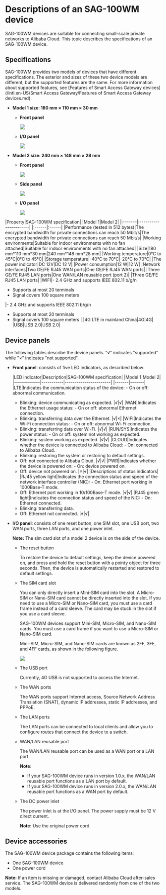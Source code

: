 # Descriptions of an SAG-100WM device

SAG-100WM devices are suitable for connecting small-scale private networks to Alibaba Cloud. This topic describes the specifications of an SAG-100WM device.

## Specifications

SAG-100WM provides two models of devices that have different specifications. The exterior and sizes of these two device models are different, but the supported features are the same. For more information about supported features, see [Features of Smart Access Gateway devices](/intl.en-US/Smart Access Gateway/Features of Smart Access Gateway devices.md).

-   **Model 1 size: 180 mm × 110 mm × 30 mm**
    -   **Front panel**

        ![](https://static-aliyun-doc.oss-cn-hangzhou.aliyuncs.com/assets/img/en-US/8328673061/p21278.png)

    -   **I/O panel**

        ![](https://static-aliyun-doc.oss-cn-hangzhou.aliyuncs.com/assets/img/40483/156571220321279_en-US.png)

-   **Model 2 size: 240 mm × 148 mm × 28 mm**
    -   **Front panel**

        ![](https://static-aliyun-doc.oss-cn-hangzhou.aliyuncs.com/assets/img/en-US/9328673061/p66684.png)

    -   **Side panel**

        ![](https://static-aliyun-doc.oss-cn-hangzhou.aliyuncs.com/assets/img/en-US/9328673061/p66686.png)

    -   **I/O panel**

        ![](https://static-aliyun-doc.oss-cn-hangzhou.aliyuncs.com/assets/img/en-US/9328673061/p66687.png)


|Property|SAG-100WM specification|
|Model 1|Model 2|
|:-------|:----------------------|
|:------|:------|
|Performance \(tested in 512 bytes\)|The encrypted bandwidth for private connections can reach 50 Mbit/s|The encrypted bandwidth for private connections can reach 50 Mbit/s|
|Working environments|Suitable for indoor environments with no fan attached|Suitable for indoor environments with no fan attached|
|Size|180 mm\*110 mm\*30 mm|240 mm\*148 mm\*28 mm|
|Working temperature|0℃ to 45℃|0℃ to 45℃|
|Storage temperature|-40℃ to 70℃|-20℃ to 70℃|
|The power indicator|DC 12V|DC 12 V|
|Power consumption|12 W|12 W|
|Network interfaces|Two GE/FE RJ45 WAN ports|One GE/FE RJ45 WAN ports|
|Three GE/FE RJ45 LAN ports|One WAN/LAN reusable port \(port 2\)|
|Three GE/FE RJ45 LAN ports|
|WIFI|-   2.4 GHz and supports IEEE 802.11 b/g/n
-   Supports at most 20 terminals
-   Signal covers 100 square meters

|-   2.4 GHz and supports IEEE 802.11 b/g/n
-   Supports at most 20 terminals
-   Signal covers 100 square meters |
|4G LTE in mainland China|4G|4G|
|USB|USB 2.0|USB 2.0|

## Device panels

The following tables describe the device panels. "√" indicates "supported" while "×" indicates "not supported".

-   **Front panel**: consists of five LED indicators, as described below:

    |LED indicator|Description|SAG-100WM specification|
|Model 1|Model 2|
    |-------------|-----------|-----------------------|
    |-------|-------|
    |LTE|Indicates the communication status of the device:     -   On or off: abnormal communication.
    -   Blinking: device communicating as expected.
|√|√|
    |WAN|Indicates the Ethernet usage status:     -   On or off: abnormal Ethernet connection.
    -   Blinking: transferring data over the Ethernet.
|√|×|
    |WIFI|Indicates the Wi-Fi connection status:     -   On or off: abnormal Wi-Fi connection.
    -   Blinking: transferring data over Wi-Fi.
|√|√|
    |RUN/SYS|Indicates the power status:     -   On or off: system not working as expected.
    -   Blinking: system working as expected.
|√|√|
    |CLOUD|Indicates whether the device is connected to Alibaba Cloud:     -   On: connected to Alibaba Cloud.
    -   Blinking: restoring the system or restoring to default settings.
    -   Off: not connected to Alibaba Cloud.
|√|√|
    |PWR|Indicates whether the device is powered on:    -   On: device powered on.
    -   Off: device not powered on.
|×|√|
    |Descriptions of status indicators|
    |RJ45 yellow light|Indicates the connection status and speed of the network interface controller \(NIC\):    -   On: Ethernet port working in 1000Base-T mode.
    -   Off: Ethernet port working in 10/100Base-T mode.
|√|√|
    |RJ45 green light|Indicates the connection status and speed of the NIC:    -   On: Ethernet connected.
    -   Blinking: transferring data.
    -   Off: Ethernet not connected.
|√|√|

-   **I/O panel**: consists of one reset button, one SIM slot, one USB port, two WAN ports, three LAN ports, and one power inlet.

    **Note:** The sim card slot of a model 2 device is on the side of the device.

    -   The reset button

        To restore the device to default settings, keep the device powered on, and press and hold the reset button with a pointy object for three seconds. Then, the device is automatically restarted and restored to default settings.

    -   The SIM card slot

        You can only directly insert a Mini-SIM card into the slot. A Micro-SIM or Nano-SIM card cannot be directly inserted into the slot. If you need to use a Micro-SIM or Nano-SIM card, you must use a card frame instead of a card sleeve. The card may be stuck in the slot if you use a card sleeve.

        SAG-100WM devices support Mini-SIM, Micro-SIM, and Nano-SIM cards. You must use a card frame if you want to use a Micro-SIM or Nano-SIM card.

        Mini-SIM, Micro-SIM, and Nano-SIM cards are known as 2FF, 3FF, and 4FF cards, as shown in the following figure.

        ![](https://static-aliyun-doc.oss-cn-hangzhou.aliyuncs.com/assets/img/en-US/3222341061/p52693.png)

    -   The USB port

        Currently, 4G USB is not supported to access the Internet.

    -   The WAN ports

        The WAN ports support Internet access, Source Network Address Translation \(SNAT\), dynamic IP addresses, static IP addresses, and PPPoE.

    -   The LAN ports

        The LAN ports can be connected to local clients and allow you to configure routes that connect the device to a switch.

    -   WAN/LAN reusable port

        The WAN/LAN reusable port can be used as a WAN port or a LAN port.

        **Note:**

        -   If your SAG-100WM device runs in version 1.0.x, the WAN/LAN reusable port functions as a LAN port by default.
        -   If your SAG-100WM device runs in version 2.0.x, the WAN/LAN reusable port functions as a WAN port by default.
    -   The DC power inlet

        The power inlet is at the I/O panel. The power supply must be 12 V direct current.

        **Note:** Use the original power cord.


## Device accessories

The SAG-100WM device package contains the following items:

-   One SAG-100WM device
-   One power cord

**Note:** If an item is missing or damaged, contact Alibaba Cloud after-sales service. The SAG-100WM device is delivered randomly from one of the two models.


